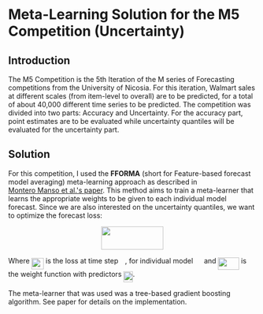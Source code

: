 # Meta-Learning Solution for the M5 Competition (Uncertainty)

## Introduction
The M5 Competition is the 5th Iteration of the M series of Forecasting competitions from the University of Nicosia. For this iteration, Walmart sales at different scales (from item-level to overall) are to be predicted, for a total of about 40,000 different time series to be predicted. The competition was divided into two parts: Accuracy and Uncertainty. For the accuracy part, point estimates are to be evaluated while uncertainty quantiles will be evaluated for the uncertainty part.

## Solution
For this competition, I used the **FFORMA** (short for Feature-based forecast model averaging)
meta-learning approach as described in  
[Montero Manso et al.'s paper](https://www.sciencedirect.com/science/article/abs/pii/S0169207019300895).
This method aims to train a meta-learner that learns the appropriate weights to be given 
to each individual model forecast. Since we are also interested on the uncertainty quantiles, 
we want to optimize the forecast loss: 

<p align="center"><img src="svgs/644c43014a081a4d89adeaa4dc8dded7.svg?invert_in_darkmode" align=middle width=126.1344216pt height=47.60747145pt/></p>

Where <img src="svgs/c0984ec57b5102d9ca962e9c3e67d4a8.svg?invert_in_darkmode" align=middle width=24.695747999999988pt height=22.831056599999986pt/> is the loss at time step <img src="svgs/55a049b8f161ae7cfeb0197d75aff967.svg?invert_in_darkmode" align=middle width=9.86687624999999pt height=14.15524440000002pt/>, for individual model <img src="svgs/0e51a2dede42189d77627c4d742822c3.svg?invert_in_darkmode" align=middle width=14.433101099999991pt height=14.15524440000002pt/> 
and <img src="svgs/d2392d2717cb1369b798f978cff33235.svg?invert_in_darkmode" align=middle width=42.88066694999999pt height=24.65753399999998pt/> is the weight function with predictors <img src="svgs/c9c53a99901c4a67544997f70b0f01bc.svg?invert_in_darkmode" align=middle width=18.696821549999992pt height=22.465723500000017pt/>. 

The meta-learner that was used was a tree-based gradient boosting 
algorithm. See paper for details on the implementation.


